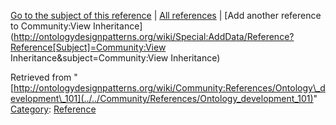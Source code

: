 [Go to the subject of this reference](../../Community/View_Inheritance "Community:View Inheritance") | [All references](../../Community/References.1 "Community:References") | [Add another reference to Community:View Inheritance](http://ontologydesignpatterns.org/wiki/Special:AddData/Reference?Reference[Subject]=Community:View Inheritance&subject=Community:View Inheritance)


Retrieved from "[http://ontologydesignpatterns.org/wiki/Community:References/Ontology\_development\_101](../../Community/References/Ontology_development_101)"
 [Category](http://ontologydesignpatterns.org/wiki/Special:Categories "Special:Categories"): [Reference](../../Category/Reference "Category:Reference")